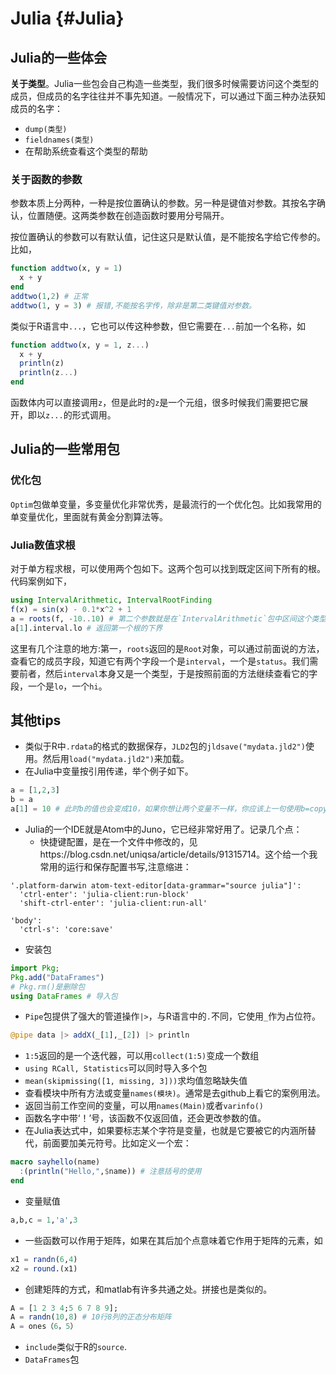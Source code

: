 
# Julia {#Julia}

## Julia的一些体会

**关于类型**。Julia一些包会自己构造一些类型，我们很多时候需要访问这个类型的成员，但成员的名字往往并不事先知道。一般情况下，可以通过下面三种办法获知成员的名字：

- `dump(类型)`
- `fieldnames(类型)`
- 在帮助系统查看这个类型的帮助

### 关于函数的参数

参数本质上分两种，一种是按位置确认的参数。另一种是键值对参数。其按名字确认，位置随便。这两类参数在创造函数时要用分号隔开。

按位置确认的参数可以有默认值，记住这只是默认值，是不能按名字给它传参的。比如，
```julia
function addtwo(x, y = 1)
  x + y
end
addtwo(1,2) # 正常
addtwo(1, y = 3) # 报错,不能按名字传，除非是第二类键值对参数。
```

类似于R语言中`...`，它也可以传这种参数，但它需要在`...`前加一个名称，如
```julia
function addtwo(x, y = 1, z...)
  x + y
  println(z)
  println(z...)
end
```

函数体内可以直接调用`z`，但是此时的`z`是一个元组，很多时候我们需要把它展开，即以`z...`的形式调用。

## Julia的一些常用包
### 优化包

`Optim`包做单变量，多变量优化非常优秀，是最流行的一个优化包。比如我常用的单变量优化，里面就有黄金分割算法等。

### Julia数值求根

对于单方程求根，可以使用两个包如下。这两个包可以找到既定区间下所有的根。代码案例如下，
```julia
using IntervalArithmetic, IntervalRootFinding
f(x) = sin(x) - 0.1*x^2 + 1
a = roots(f, -10..10) # 第二个参数就是在`IntervalArithmetic`包中区间这个类型的表达方式
a[1].interval.lo # 返回第一个根的下界
```

这里有几个注意的地方:第一，`roots`返回的是`Root`对象，可以通过前面说的方法，查看它的成员字段，知道它有两个字段一个是`interval`，一个是`status`。我们需要前者，然后`interval`本身又是一个类型，于是按照前面的方法继续查看它的字段，一个是`lo`，一个`hi`。

## 其他tips

- 类似于R中`.rdata`的格式的数据保存，`JLD2`包的`jldsave("mydata.jld2")`使用。然后用`load("mydata.jld2")`来加载。
- 在Julia中变量按引用传递，举个例子如下。
```julia
a = [1,2,3]
b = a
a[1] = 10 # 此时b的值也会变成10，如果你想让两个变量不一样，你应该上一句使用b=copy(a)
```
- Julia的一个IDE就是Atom中的Juno，它已经非常好用了。记录几个点：
  - 快捷键配置，是在一个文件中修改的，见https://blog.csdn.net/uniqsa/article/details/91315714。这个给一个我常用的运行和保存配置书写,注意缩进：
  
```
'.platform-darwin atom-text-editor[data-grammar="source julia"]':
  'ctrl-enter': 'julia-client:run-block'
  'shift-ctrl-enter': 'julia-client:run-all'

'body':
  'ctrl-s': 'core:save'
```
  
- 安装包
```julia
import Pkg;
Pkg.add("DataFrames")
# Pkg.rm()是删除包
using DataFrames # 导入包
```

- `Pipe`包提供了强大的管道操作`|>`，与R语言中的`.`不同，它使用`_`作为占位符。
```julia
@pipe data |> addX(_[1],_[2]) |> println
```
- `1:5`返回的是一个迭代器，可以用`collect(1:5)`变成一个数组
- `using RCall, Statistics`可以同时导入多个包
- `mean(skipmissing([1, missing, 3]))`求均值忽略缺失值
- 查看模块中所有方法或变量`names(模块)`。通常是去github上看它的案例用法。
- 返回当前工作空间的变量，可以用`names(Main)`或者`varinfo()`
- 函数名字中带‘！’号，该函数不仅返回值，还会更改参数的值。
- 在Julia表达式中，如果要标志某个字符是变量，也就是它要被它的内涵所替代，前面要加美元符号。比如定义一个宏：
```julia
macro sayhello(name)
  :(println("Hello,",$name)) # 注意括号的使用
end
```
- 变量赋值
```julia
a,b,c = 1,'a',3 
```
- 一些函数可以作用于矩阵，如果在其后加个点意味着它作用于矩阵的元素，如
```julia
x1 = randn(6,4)
x2 = round.(x1)
```
- 创建矩阵的方式，和matlab有许多共通之处。拼接也是类似的。
```julia
A = [1 2 3 4;5 6 7 8 9];
A = randn(10,8) # 10行8列的正态分布矩阵
A = ones（6，5）
```
- `include`类似于R的`source`.
- `DataFrames`包


